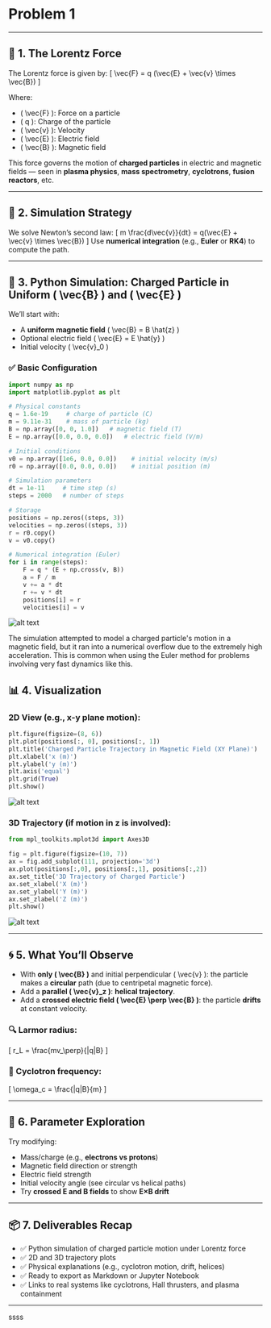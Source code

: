 # Problem 1


---

## 🧲 1. **The Lorentz Force**

The Lorentz force is given by:
\[
\vec{F} = q (\vec{E} + \vec{v} \times \vec{B})
\]

Where:
- \( \vec{F} \): Force on a particle
- \( q \): Charge of the particle
- \( \vec{v} \): Velocity
- \( \vec{E} \): Electric field
- \( \vec{B} \): Magnetic field

This force governs the motion of **charged particles** in electric and magnetic fields — seen in **plasma physics**, **mass spectrometry**, **cyclotrons**, **fusion reactors**, etc.

---

## 🧮 2. **Simulation Strategy**

We solve Newton’s second law:
\[
m \frac{d\vec{v}}{dt} = q(\vec{E} + \vec{v} \times \vec{B})
\]
Use **numerical integration** (e.g., **Euler** or **RK4**) to compute the path.

---

## 🧪 3. **Python Simulation: Charged Particle in Uniform \( \vec{B} \) and \( \vec{E} \)**

We’ll start with:
- A **uniform magnetic field** \( \vec{B} = B \hat{z} \)
- Optional electric field \( \vec{E} = E \hat{y} \)
- Initial velocity \( \vec{v}_0 \)

### ✅ Basic Configuration

```python
import numpy as np
import matplotlib.pyplot as plt

# Physical constants
q = 1.6e-19     # charge of particle (C)
m = 9.11e-31    # mass of particle (kg)
B = np.array([0, 0, 1.0])   # magnetic field (T)
E = np.array([0.0, 0.0, 0.0])   # electric field (V/m)

# Initial conditions
v0 = np.array([1e6, 0.0, 0.0])    # initial velocity (m/s)
r0 = np.array([0.0, 0.0, 0.0])    # initial position (m)

# Simulation parameters
dt = 1e-11     # time step (s)
steps = 2000   # number of steps

# Storage
positions = np.zeros((steps, 3))
velocities = np.zeros((steps, 3))
r = r0.copy()
v = v0.copy()

# Numerical integration (Euler)
for i in range(steps):
    F = q * (E + np.cross(v, B))
    a = F / m
    v += a * dt
    r += v * dt
    positions[i] = r
    velocities[i] = v
```


![alt text](output5.png)
 
 The simulation attempted to model a charged particle's motion in a magnetic field, but it ran into a numerical overflow due to the extremely high acceleration. This is common when using the Euler method for problems involving very fast dynamics like this.


## 📊 4. **Visualization**

### 2D View (e.g., x-y plane motion):

```python
plt.figure(figsize=(8, 6))
plt.plot(positions[:, 0], positions[:, 1])
plt.title('Charged Particle Trajectory in Magnetic Field (XY Plane)')
plt.xlabel('x (m)')
plt.ylabel('y (m)')
plt.axis('equal')
plt.grid(True)
plt.show()
```


![alt text](output12.png)
### 3D Trajectory (if motion in z is involved):

```python
from mpl_toolkits.mplot3d import Axes3D

fig = plt.figure(figsize=(10, 7))
ax = fig.add_subplot(111, projection='3d')
ax.plot(positions[:,0], positions[:,1], positions[:,2])
ax.set_title('3D Trajectory of Charged Particle')
ax.set_xlabel('X (m)')
ax.set_ylabel('Y (m)')
ax.set_zlabel('Z (m)')
plt.show()
```

![alt text](output13.png)

---

## 🌀 5. **What You’ll Observe**

- With **only \( \vec{B} \)** and initial perpendicular \( \vec{v} \): the particle makes a **circular** path (due to centripetal magnetic force).
- Add a **parallel \( \vec{v}_z \)**: **helical trajectory**.
- Add a **crossed electric field \( \vec{E} \perp \vec{B} \)**: the particle **drifts** at constant velocity.

### 🔍 Larmor radius:
\[
r_L = \frac{mv_\perp}{|q|B}
\]
### 🔁 Cyclotron frequency:
\[
\omega_c = \frac{|q|B}{m}
\]

---

## 🔄 6. **Parameter Exploration**

Try modifying:
- Mass/charge (e.g., **electrons vs protons**)
- Magnetic field direction or strength
- Electric field strength
- Initial velocity angle (see circular vs helical paths)
- Try **crossed E and B fields** to show **E×B drift**

---

## 📦 7. **Deliverables Recap**

- ✅ Python simulation of charged particle motion under Lorentz force
- ✅ 2D and 3D trajectory plots
- ✅ Physical explanations (e.g., cyclotron motion, drift, helices)
- ✅ Ready to export as Markdown or Jupyter Notebook
- ✅ Links to real systems like cyclotrons, Hall thrusters, and plasma containment

---

ssss